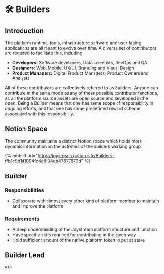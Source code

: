 # 🛠 Builders

## Introduction

The platform runtime, tools, infrastructure software and user facing applications are all meant to evolve over time. A diverse set of contributors are required to facilitate this, including

* **Developers:** Software developers, Data scientists, DevOps and QA
* **Designers:** Web, Mobile, UX/UI, Branding and Visual Design
* **Product Managers:** Digital Product Managers, Product Owners and Analysts

All of these contributors are collectively referred to as Builders. Anyone can contribute in the same mode as any of these possible contributor functions, as all the platform source assets are open source and developed in the open. Being a Builder means that one has some scope of responsibility in ongoing efforts, and that one has some predefined reward scheme associated with this responsibility.

## Notion Space&#x20;

The community maintains a distinct Notion space which holds more dynamic information on the activities of the builders working group.

{% embed url="https://joystream.notion.site/Builders-ffb1c9d1d1094fc4a6f04eb47677673d" %}

## Builder

### Responsibilities

* Collaborate with almost every other kind of platform member to maintain and improve the platform

### Requirements

* A deep understanding of the Joystream platform structure and function
* Have specific skills required for contributing in the given way
* Hold sufficient amount of the native platform token to put at stake

## Builder Lead

`wip`
